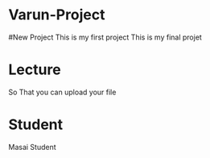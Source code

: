 # Varun-Project

#New Project
This is my first project
This is my final projet

# Lecture

So That you can upload your file

# Student

Masai Student
